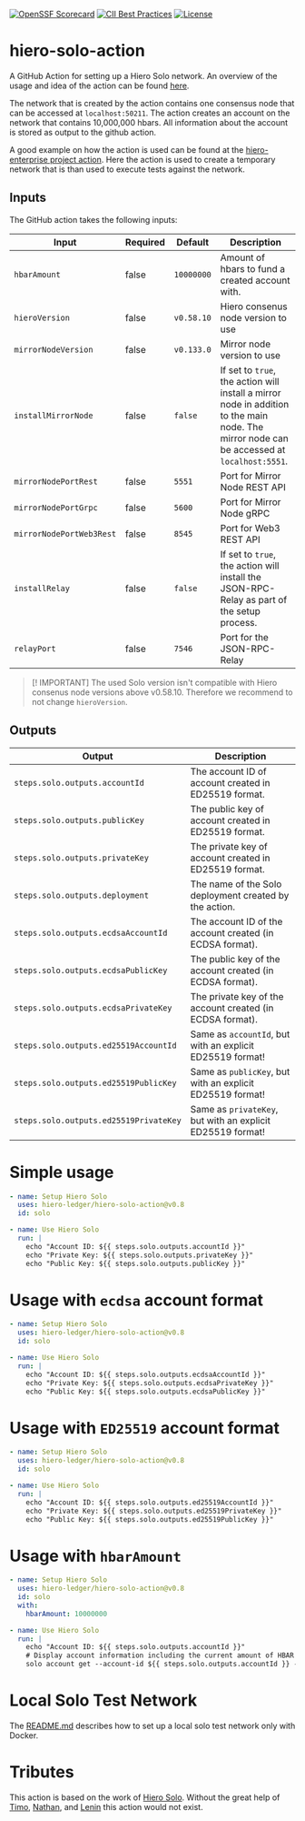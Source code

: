 [![OpenSSF Scorecard](https://api.scorecard.dev/projects/github.com/hiero-ledger/hiero-solo-action/badge)](https://scorecard.dev/viewer/?uri=github.com/hiero-ledger/hiero-solo-action)
[![CII Best Practices](https://bestpractices.coreinfrastructure.org/projects/10697/badge)](https://bestpractices.coreinfrastructure.org/projects/10697)
[![License](https://img.shields.io/badge/license-apache2-blue.svg)](LICENSE)

# hiero-solo-action

A GitHub Action for setting up a Hiero Solo network.
An overview of the usage and idea of the action can be found [here](https://dev.to/hendrikebbers/ci-for-hedera-based-projects-2nja).

The network that is created by the action contains one consensus node that can be accessed at `localhost:50211`.
The action creates an account on the network that contains 10,000,000 hbars.
All information about the account is stored as output to the github action.

A good example on how the action is used can be found at the [hiero-enterprise project action](<[https://github.com/OpenElements/hedera-enterprise/blob/main/.github/workflows/maven.yml](https://github.com/OpenElements/hiero-enterprise-java/blob/main/.github/workflows/maven.yml)>). Here the action is used to create a temporary network that is than used to execute tests against the network.

## Inputs

The GitHub action takes the following inputs:

| Input                    | Required | Default    | Description                                                                                                                                |
|--------------------------|----------|------------|--------------------------------------------------------------------------------------------------------------------------------------------|
| `hbarAmount`             | false    | `10000000` | Amount of hbars to fund a created account with.                                                                                            |
| `hieroVersion`           | false    | `v0.58.10` | Hiero consenus node version to use                                                                                                         |
| `mirrorNodeVersion`      | false    | `v0.133.0` | Mirror node version to use                                                                                                                 |
| `installMirrorNode`      | false    | `false`    | If set to `true`, the action will install a mirror node in addition to the main node. The mirror node can be accessed at `localhost:5551`. |
| `mirrorNodePortRest`     | false    | `5551`     | Port for Mirror Node REST API                                                                                                              |
| `mirrorNodePortGrpc`     | false    | `5600`     | Port for Mirror Node gRPC                                                                                                                  |
| `mirrorNodePortWeb3Rest` | false    | `8545`     | Port for Web3 REST API                                                                                                                     |
| `installRelay`           | false    | `false`    | If set to `true`, the action will install the JSON-RPC-Relay as part of the setup process.                                                 |
| `relayPort`              | false    | `7546`     | Port for the JSON-RPC-Relay                                                                                                                |

> [! IMPORTANT]
> The used Solo version isn't compatible with Hiero consenus node versions above v0.58.10.
> Therefore we recommend to not change `hieroVersion`.

## Outputs

| Output                                 | Description                                                |
| -------------------------------------- | ---------------------------------------------------------- |
| `steps.solo.outputs.accountId`         | The account ID of account created in ED25519 format.       |
| `steps.solo.outputs.publicKey`         | The public key of account created in ED25519 format.       |
| `steps.solo.outputs.privateKey`        | The private key of account created in ED25519 format.      |
| `steps.solo.outputs.deployment`        | The name of the Solo deployment created by the action.     |
| `steps.solo.outputs.ecdsaAccountId`    | The account ID of the account created (in ECDSA format).   |
| `steps.solo.outputs.ecdsaPublicKey`    | The public key of the account created (in ECDSA format).   |
| `steps.solo.outputs.ecdsaPrivateKey`   | The private key of the account created (in ECDSA format).  |
| `steps.solo.outputs.ed25519AccountId`  | Same as `accountId`, but with an explicit ED25519 format!  |
| `steps.solo.outputs.ed25519PublicKey`  | Same as `publicKey`, but with an explicit ED25519 format!  |
| `steps.solo.outputs.ed25519PrivateKey` | Same as `privateKey`, but with an explicit ED25519 format! |

# Simple usage

```yaml
- name: Setup Hiero Solo
  uses: hiero-ledger/hiero-solo-action@v0.8
  id: solo

- name: Use Hiero Solo
  run: |
    echo "Account ID: ${{ steps.solo.outputs.accountId }}"
    echo "Private Key: ${{ steps.solo.outputs.privateKey }}"
    echo "Public Key: ${{ steps.solo.outputs.publicKey }}"
```

# Usage with `ecdsa` account format

```yaml
- name: Setup Hiero Solo
  uses: hiero-ledger/hiero-solo-action@v0.8
  id: solo

- name: Use Hiero Solo
  run: |
    echo "Account ID: ${{ steps.solo.outputs.ecdsaAccountId }}"
    echo "Private Key: ${{ steps.solo.outputs.ecdsaPrivateKey }}"
    echo "Public Key: ${{ steps.solo.outputs.ecdsaPublicKey }}"
```

# Usage with `ED25519` account format

```yaml
- name: Setup Hiero Solo
  uses: hiero-ledger/hiero-solo-action@v0.8
  id: solo

- name: Use Hiero Solo
  run: |
    echo "Account ID: ${{ steps.solo.outputs.ed25519AccountId }}"
    echo "Private Key: ${{ steps.solo.outputs.ed25519PrivateKey }}"
    echo "Public Key: ${{ steps.solo.outputs.ed25519PublicKey }}"
```

# Usage with `hbarAmount`

```yaml
- name: Setup Hiero Solo
  uses: hiero-ledger/hiero-solo-action@v0.8
  id: solo
  with:
    hbarAmount: 10000000

- name: Use Hiero Solo
  run: |
    echo "Account ID: ${{ steps.solo.outputs.accountId }}"
    # Display account information including the current amount of HBAR
    solo account get --account-id ${{ steps.solo.outputs.accountId }} --deployment "solo-deployment"
```

# Local Solo Test Network

The [README.md](./local/README.md) describes how to set up a local solo test network only with Docker.

# Tributes

This action is based on the work of [Hiero Solo](https://github.com/hiero-ledger/solo).
Without the great help of [Timo](https://github.com/timo0), [Nathan](https://github.com/nathanklick), and [Lenin](https://github.com/leninmehedy) this action would not exist.
